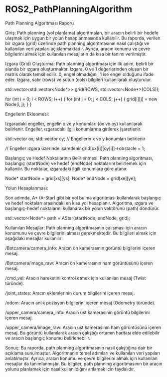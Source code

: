 # ROS2_PathPlanningAlgorithm

Path Planning Algoritması Raporu

Giriş:
Path planning (yol planlama) algoritmaları, bir aracın belirli bir hedefe ulaşmak için uygun bir yolun hesaplanmasında kullanılır. Bu raporda, verilen bir ızgara (grid) üzerinde path planning algoritmasının nasıl çalıştığı ve kullanılan veri yapıları açıklanmaktadır. Ayrıca, aracın konumu ve çevre bilgilerini almak için kullanılan mesajların da kısa bir tanımı verilmiştir.

Izgara (Grid) Oluşturma:
Path planning algoritması için ilk adım, belirli bir alanda bir ızgara oluşturmaktır. Izgara, 0 ve 1 değerlerinden oluşan bir matris olarak temsil edilir. 0, engel olmadığını, 1 ise engel olduğunu ifade eder. Izgara, satır (rows) ve sütun (cols) bilgileri kullanılarak oluşturulur.

std::vector<std::vector<Node*>> grid(ROWS, std::vector<Node*>(COLS));

for (int i = 0; i < ROWS; i++) {
    for (int j = 0; j < COLS; j++) {
        grid[i][j] = new Node(i, j);
    }
}

Engellerin Eklenmesi:

Izgaradaki engeller, engelin x ve y konumları (ox ve oy) kullanılarak belirlenir. Engeller, ızgaradaki ilgili konumlarına girilerek işaretlenir.

std::vector<int> ox;
std::vector<int> oy;
// Engellerin x ve y konumları belirlenir

// Engeller ızgara üzerinde işaretlenir
grid[ox[i]][oy[i]]->obstacle = 1;

Başlangıç ve Hedef Noktalarının Belirlenmesi:
Path planning algoritması, başlangıç (startNode) ve hedef (endNode) noktalarını belirlemek için kullanılır. Bu noktalar, ızgaradaki ilgili konumlara göre atanır.

Node* startNode = grid[xs][ys];
Node* endNode = grid[xe][ye];





Yolun Hesaplanması:

Son adımda, A* (A-Star) gibi bir yol bulma algoritması kullanılarak başlangıç ve hedef noktaları arasındaki en kısa yol hesaplanır. Algoritma, ızgara ve başlangıç-hedef noktalarını kullanarak bir yolun vektörünü (path) döndürür.


std::vector<Node*> path = AStar(startNode, endNode, grid);

Kullanılan Mesajlar:
Path planning algoritmasının çalışması için aracın konumunu ve çevre bilgilerini alması gerekmektedir. Bu bilgileri almak için aşağıdaki mesajlar kullanılır:

/Botcamera/camera_info: Aracın ön kamerasının görüntü bilgilerini içeren mesaj.

/Botcamera/image_raw: Aracın ön kamerasının ham görüntüsünü içeren mesaj.

/cmd_vel: Aracın hareketini kontrol etmek için kullanılan mesaj (Twist türünde).

/joint_states: Aracın eklemlerinin durum bilgilerini içeren mesaj.

/odom: Aracın anlık pozisyon bilgilerini içeren mesaj (Odometry türünde).

/upper_camera/camera_info: Aracın üst kamerasının görüntü bilgilerini içeren mesaj.

/upper_camera/image_raw: Aracın üst kamerasının ham görüntüsünü içeren mesaj. Bu görüntü kullanılarak aracın çalıştığı ortamın haritası elde edilebilir ve aracın başlangıç konumu belirlenebilir.

Sonuç:
Bu raporda, path planning algoritmasının nasıl çalıştığına dair bir açıklama sunulmuştur. Algoritmanın temel adımları ve kullanılan veri yapıları anlatılmıştır. Ayrıca, aracın konumu ve çevre bilgilerini almak için kullanılan mesajlar da tanımlanmıştır. Bu bilgiler, path planning algoritmasının bir aracın yolunu planlamak için nasıl kullanıldığını anlamak için faydalıdır.

